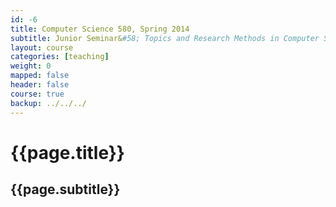 ```yaml
---
id: -6
title: Computer Science 580, Spring 2014 
subtitle: Junior Seminar&#58; Topics and Research Methods in Computer Science
layout: course 
categories: [teaching]
weight: 0
mapped: false
header: false
course: true
backup: ../../../
---
```


# {{page.title}}

## {{page.subtitle}}
